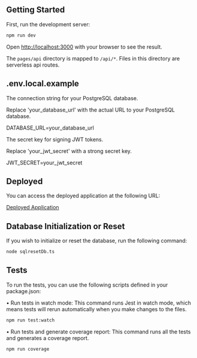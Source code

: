 ## Getting Started

First, run the development server:

```bash
npm run dev
```

Open [http://localhost:3000](http://localhost:3000) with your browser to see the result.

The `pages/api` directory is mapped to `/api/*`. Files in this directory are serverless api routes.

## .env.local.example

The connection string for your PostgreSQL database.

Replace 'your_database_url' with the actual URL to your PostgreSQL database.

DATABASE_URL=your_database_url

The secret key for signing JWT tokens.

Replace 'your_jwt_secret' with a strong secret key.

JWT_SECRET=your_jwt_secret

## Deployed

You can access the deployed application at the following URL:

<a href="https://literate-waddle-7pq6x56pv49hpq4q-3000.app.github.dev/">Deployed Application</a>

## Database Initialization or Reset

If you wish to initialize or reset the database, run the following command:

```sh
node sqlresetDb.ts
```
## Tests

To run the tests, you can use the following scripts defined in your package.json:

•	Run tests in watch mode: This command runs Jest in watch mode, which means tests will rerun automatically when you make changes to the files.

```sh
npm run test:watch
```

•	Run tests and generate coverage report: This command runs all the tests and generates a coverage report.


```sh
npm run coverage
```
